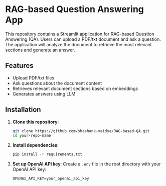 # RAG-based Question Answering App

This repository contains a Streamlit application for RAG-based Question Answering (QA). Users can upload a PDF/txt document and ask a question. The application will analyze the document to retrieve the most relevant sections and generate an answer.

## Features
- Upload PDF/txt files
- Ask questions about the document content
- Retrieves relevant document sections based on embeddings
- Generates answers using LLM

## Installation

1. **Clone this repository**:
    ```bash
    git clone https://github.com/shashank-vaidya/RAG-based-QA.git
    cd your-repo-name
    ```

2. **Install dependencies**:
    ```bash
    pip install -r requirements.txt
    ```

3. **Set up OpenAI API key**:
   Create a `.env` file in the root directory with your OpenAI API key:
   ```plaintext
   OPENAI_API_KEY=your_openai_api_key
